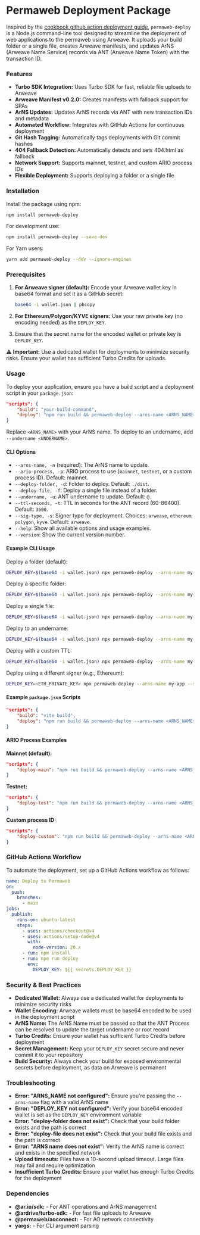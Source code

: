 # Permaweb Deployment Package

Inspired by the [cookbook github action deployment guide](https://cookbook.arweave.dev/guides/deployment/github-action.html), `permaweb-deploy` is a Node.js command-line tool designed to streamline the deployment of web applications to the permaweb using Arweave. It uploads your build folder or a single file, creates Arweave manifests, and updates ArNS (Arweave Name Service) records via ANT (Arweave Name Token) with the transaction ID.

### Features

- **Turbo SDK Integration:** Uses Turbo SDK for fast, reliable file uploads to Arweave
- **Arweave Manifest v0.2.0:** Creates manifests with fallback support for SPAs
- **ArNS Updates:** Updates ArNS records via ANT with new transaction IDs and metadata
- **Automated Workflow:** Integrates with GitHub Actions for continuous deployment
- **Git Hash Tagging:** Automatically tags deployments with Git commit hashes
- **404 Fallback Detection:** Automatically detects and sets 404.html as fallback
- **Network Support:** Supports mainnet, testnet, and custom ARIO process IDs
- **Flexible Deployment:** Supports deploying a folder or a single file

### Installation

Install the package using npm:

```bash
npm install permaweb-deploy
```

For development use:

```bash
npm install permaweb-deploy --save-dev
```

For Yarn users:

```bash
yarn add permaweb-deploy --dev --ignore-engines
```

### Prerequisites

1. **For Arweave signer (default):** Encode your Arweave wallet key in base64 format and set it as a GitHub secret:

   ```bash
   base64 -i wallet.json | pbcopy
   ```

2. **For Ethereum/Polygon/KYVE signers:** Use your raw private key (no encoding needed) as the `DEPLOY_KEY`.

3. Ensure that the secret name for the encoded wallet or private key is `DEPLOY_KEY`.

⚠️ **Important:** Use a dedicated wallet for deployments to minimize security risks. Ensure your wallet has sufficient Turbo Credits for uploads.

### Usage

To deploy your application, ensure you have a build script and a deployment script in your `package.json`:

```json
"scripts": {
    "build": "your-build-command",
    "deploy": "npm run build && permaweb-deploy --arns-name <ARNS_NAME>"
}
```

Replace `<ARNS_NAME>` with your ArNS name. To deploy to an undername, add `--undername <UNDERNAME>`.

#### CLI Options

- `--arns-name, -n` (required): The ArNS name to update.
- `--ario-process, -p`: ARIO process to use (`mainnet`, `testnet`, or a custom process ID). Default: mainnet.
- `--deploy-folder, -d`: Folder to deploy. Default: `./dist`.
- `--deploy-file, -f`: Deploy a single file instead of a folder.
- `--undername, -u`: ANT undername to update. Default: `@`.
- `--ttl-seconds, -t`: TTL in seconds for the ANT record (60-86400). Default: `3600`.
- `--sig-type, -s`: Signer type for deployment. Choices: `arweave`, `ethereum`, `polygon`, `kyve`. Default: `arweave`.
- `--help`: Show all available options and usage examples.
- `--version`: Show the current version number.

#### Example CLI Usage

Deploy a folder (default):

```sh
DEPLOY_KEY=$(base64 -i wallet.json) npx permaweb-deploy --arns-name my-app
```

Deploy a specific folder:

```sh
DEPLOY_KEY=$(base64 -i wallet.json) npx permaweb-deploy --arns-name my-app --deploy-folder ./build
```

Deploy a single file:

```sh
DEPLOY_KEY=$(base64 -i wallet.json) npx permaweb-deploy --arns-name my-app --deploy-file ./path/to/file.txt
```

Deploy to an undername:

```sh
DEPLOY_KEY=$(base64 -i wallet.json) npx permaweb-deploy --arns-name my-app --undername staging
```

Deploy with a custom TTL:

```sh
DEPLOY_KEY=$(base64 -i wallet.json) npx permaweb-deploy --arns-name my-app --ttl-seconds 7200
```

Deploy using a different signer (e.g., Ethereum):

```sh
DEPLOY_KEY=<ETH_PRIVATE_KEY> npx permaweb-deploy --arns-name my-app --sig-type ethereum
```

#### Example `package.json` Scripts

```json
"scripts": {
    "build": "vite build",
    "deploy": "npm run build && permaweb-deploy --arns-name <ARNS_NAME>"
}
```

#### ARIO Process Examples

**Mainnet (default):**

```json
"scripts": {
    "deploy-main": "npm run build && permaweb-deploy --arns-name <ARNS_NAME>"
}
```

**Testnet:**

```json
"scripts": {
    "deploy-test": "npm run build && permaweb-deploy --arns-name <ARNS_NAME> --ario-process testnet"
}
```

**Custom process ID:**

```json
"scripts": {
    "deploy-custom": "npm run build && permaweb-deploy --arns-name <ARNS_NAME> --ario-process <PROCESS_ID>"
}
```

### GitHub Actions Workflow

To automate the deployment, set up a GitHub Actions workflow as follows:

```yaml
name: Deploy to Permaweb
on:
  push:
    branches:
      - main
jobs:
  publish:
    runs-on: ubuntu-latest
    steps:
      - uses: actions/checkout@v4
      - uses: actions/setup-node@v4
        with:
          node-version: 20.x
      - run: npm install
      - run: npm run deploy
        env:
          DEPLOY_KEY: ${{ secrets.DEPLOY_KEY }}
```


### Security & Best Practices

- **Dedicated Wallet:** Always use a dedicated wallet for deployments to minimize security risks
- **Wallet Encoding:** Arweave wallets must be base64 encoded to be used in the deployment script
- **ArNS Name:** The ArNS Name must be passed so that the ANT Process can be resolved to update the target undername or root record
- **Turbo Credits:** Ensure your wallet has sufficient Turbo Credits before deployment
- **Secret Management:** Keep your `DEPLOY_KEY` secret secure and never commit it to your repository
- **Build Security:** Always check your build for exposed environmental secrets before deployment, as data on Arweave is permanent

### Troubleshooting

- **Error: "ARNS_NAME not configured":** Ensure you're passing the `--arns-name` flag with a valid ArNS name
- **Error: "DEPLOY_KEY not configured":** Verify your base64 encoded wallet is set as the `DEPLOY_KEY` environment variable
- **Error: "deploy-folder does not exist":** Check that your build folder exists and the path is correct
- **Error: "deploy-file does not exist":** Check that your build file exists and the path is correct
- **Error: "ARNS name does not exist":** Verify the ArNS name is correct and exists in the specified network
- **Upload timeouts:** Files have a 10-second upload timeout. Large files may fail and require optimization
- **Insufficient Turbo Credits:** Ensure your wallet has enough Turbo Credits for the deployment

### Dependencies

- **@ar.io/sdk:** - For ANT operations and ArNS management
- **@ardrive/turbo-sdk:** - For fast file uploads to Arweave
- **@permaweb/aoconnect:** - For AO network connectivity
- **yargs:** - For CLI argument parsing
